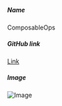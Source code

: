 ##### Name
ComposableOps

##### GitHub link 
[Link](https://github.com/scalaz/scalaz/blob/ea856759e60d0d3fbf2becc7b4e1918ecdf70085/core/src/main/scala/scalaz/syntax/ComposeSyntax.scala#L4-L19)

##### Image
![Image](http://drive.google.com/uc?export=view&id=0B98U33EAKWtyWHhneWgtT0JxSUE)

